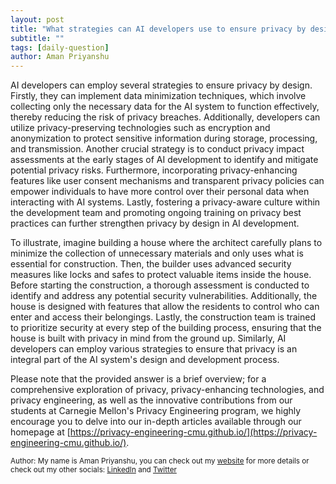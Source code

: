 ```yaml
---
layout: post
title: "What strategies can AI developers use to ensure privacy by design?"
subtitle: ""
tags: [daily-question]
author: Aman Priyanshu
---
```


AI developers can employ several strategies to ensure privacy by design. Firstly, they can implement data minimization techniques, which involve collecting only the necessary data for the AI system to function effectively, thereby reducing the risk of privacy breaches. Additionally, developers can utilize privacy-preserving technologies such as encryption and anonymization to protect sensitive information during storage, processing, and transmission. Another crucial strategy is to conduct privacy impact assessments at the early stages of AI development to identify and mitigate potential privacy risks. Furthermore, incorporating privacy-enhancing features like user consent mechanisms and transparent privacy policies can empower individuals to have more control over their personal data when interacting with AI systems. Lastly, fostering a privacy-aware culture within the development team and promoting ongoing training on privacy best practices can further strengthen privacy by design in AI development.

To illustrate, imagine building a house where the architect carefully plans to minimize the collection of unnecessary materials and only uses what is essential for construction. Then, the builder uses advanced security measures like locks and safes to protect valuable items inside the house. Before starting the construction, a thorough assessment is conducted to identify and address any potential security vulnerabilities. Additionally, the house is designed with features that allow the residents to control who can enter and access their belongings. Lastly, the construction team is trained to prioritize security at every step of the building process, ensuring that the house is built with privacy in mind from the ground up. Similarly, AI developers can employ various strategies to ensure that privacy is an integral part of the AI system's design and development process.

Please note that the provided answer is a brief overview; for a comprehensive exploration of privacy, privacy-enhancing technologies, and privacy engineering, as well as the innovative contributions from our students at Carnegie Mellon's Privacy Engineering program, we highly encourage you to delve into our in-depth articles available through our homepage at [https://privacy-engineering-cmu.github.io/](https://privacy-engineering-cmu.github.io/).

<small>Author: My name is Aman Priyanshu, you can check out my [website](https://amanpriyanshu.github.io/) for more details or check out my other socials: [LinkedIn](https://www.linkedin.com/in/aman-priyanshu/) and [Twitter](https://twitter.com/AmanPriyanshu6)</small>
